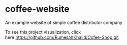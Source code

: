 # coffee-website
An example website of simple coffee distributor company

To see this project visualization, click here:https://github.com/RumesahKhalid/Cofee-Shop.git
